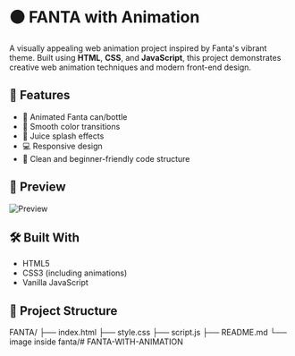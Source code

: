 # 🟠 FANTA with Animation

A visually appealing web animation project inspired by Fanta's vibrant theme. Built using **HTML**, **CSS**, and **JavaScript**, this project demonstrates creative web animation techniques and modern front-end design.

## 🚀 Features

- 🍊 Animated Fanta can/bottle
- 🎨 Smooth color transitions
- 🧃 Juice splash effects
- 💻 Responsive design
- 🧠 Clean and beginner-friendly code structure

## 📸 Preview

![Preview](image%20inside%20fanta/fanta-preview.png) <!-- Replace with actual image path if you upload -->

## 🛠️ Built With

- HTML5
- CSS3 (including animations)
- Vanilla JavaScript

## 📂 Project Structure

FANTA/
├── index.html
├── style.css
├── script.js
├── README.md
└── image inside fanta/# FANTA-WITH-ANIMATION
